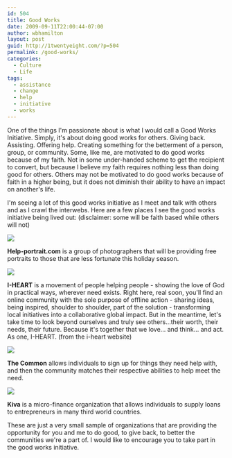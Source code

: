 ```yaml
---
id: 504
title: Good Works
date: 2009-09-11T22:00:44-07:00
author: wbhamilton
layout: post
guid: http://1twentyeight.com/?p=504
permalink: /good-works/
categories:
  - Culture
  - Life
tags:
  - assistance
  - change
  - help
  - initiative
  - works
---
```

One of the things I'm passionate about is what I would call a Good Works Initiative. Simply, it's about doing good works for others. Giving back. Assisting. Offering help. Creating something for the betterment of a person, group, or community. Some, like me, are motivated to do good works because of my faith. Not in some under-handed scheme to get the recipient to convert, but because I believe my faith requires nothing less than doing good for others. Others may not be motivated to do good works because of faith in a higher being, but it does not diminish their ability to have an impact on another's life.

I'm seeing a lot of this good works initiative as I meet and talk with others and as I crawl the interwebs. Here are a few places I see the good works initiative being lived out: (disclaimer: some will be faith based while others will not)

[<img src="http://1twentyeight.com/wp-content/uploads/2009/09/help-portrait.jpg" />](http://www.help-portrait.com)

**Help-portrait.com** is a group of photographers that will be providing free portraits to those that are less fortunate this holiday season.

[<img src="http://1twentyeight.com/wp-content/uploads/2009/09/i-heart.jpg"  />](http://i-heart.org/)

**I-HEART** is a movement of people helping people - showing the love of God in practical ways, wherever need exists. Right here, real soon, you'll find an online community with the sole purpose of offline action - sharing ideas, being inspired, shoulder to shoulder, part of the solution - transforming local initiatives into a collaborative global impact. But in the meantime, let's take time to look beyond ourselves and truly see others...their worth, their needs, their future. Because it's together that we love... and think... and act. As one, I-HEART. (from the i-heart website)

[<img src="http://1twentyeight.com/wp-content/uploads/2009/09/thecommon.jpg"  />](https://www.thecommon.org/)

**The Common** allows individuals to sign up for things they need help with, and then the community matches their respective abilities to help meet the need.

[<img src="http://1twentyeight.com/wp-content/uploads/2009/09/kiva.jpg"  />](http://www.kiva.org/)

**Kiva** is a micro-finance organization that allows individuals to supply loans to entrepreneurs in many third world countries.

These are just a very small sample of organizations that are providing the opportunity for you and me to do good, to give back, to better the communities we're a part of. I would like to encourage you to take part in the good works initiative.
